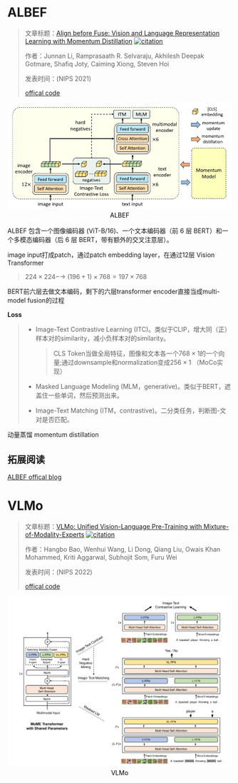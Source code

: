 # ALBEF

> 文章标题：[Align before Fuse: Vision and Language Representation Learning with Momentum Distillation](https://arxiv.org/abs/2107.07651)  [![citation](https://img.shields.io/badge/dynamic/json?label=citation&query=citationCount&url=https%3A%2F%2Fapi.semanticscholar.org%2Fgraph%2Fv1%2Fpaper%2Fb82c5f9efdb2ae56baa084ca41aeddd8a665c1d1%3Ffields%3DcitationCount)](https://www.semanticscholar.org/paper/Align-before-Fuse%3A-Vision-and-Language-Learning-Li-Selvaraju/b82c5f9efdb2ae56baa084ca41aeddd8a665c1d1)
>
> 作者：Junnan Li, Ramprasaath R. Selvaraju, Akhilesh Deepak Gotmare, Shafiq Joty, Caiming Xiong, Steven Hoi
>
> 发表时间：(NIPS 2021)
>
> [offical code](https://github.com/salesforce/ALBEF) 

<center>
    <img src = "ALBEF.assets/ALBEF.png">
    <br>
    <div style="color:black; border-bottrm: 1px solid #d9d9d9;
              display: inline-block;
              padding: 2px;">ALBEF
    </div>
</center>

ALBEF 包含一个图像编码器 (ViT-B/16)、一个文本编码器（前 6 层 BERT）和一个多模态编码器（后 6 层 BERT，带有额外的交叉注意层）。

image input打成patch，通过patch embedding layer，在通过12层 Vision Transformer

> $224\times224-$-> $(196+1)\times 768=197\times768$

BERT前六层去做文本编码，剩下的六层transformer encoder直接当成multi-model fusion的过程

**Loss**

> - Image-Text Contrastive Learning (ITC)。类似于CLIP，增大同（正）样本对的similarity，减小负样本对的similarity。
>
>   > CLS Token当做全局特征，图像和文本各一个$768\times1$的一个向量;通过downsample和normalization变成$256\times 1$  （MoCo实现）
>
> - Masked Language Modeling (MLM，generative)。类似于BERT，遮盖住一些单词，然后预测出来。
>
> - Image-Text Matching (ITM，contrastive)。二分类任务，判断图-文对是否匹配。

动量蒸馏 momentum distillation

## 拓展阅读

[ALBEF offical blog](https://blog.salesforceairesearch.com/align-before-fuse/)

# VLMo

> 文章标题：[VLMo: Unified Vision-Language Pre-Training with Mixture-of-Modality-Experts](https://arxiv.org/abs/2111.02358)  [![citation](https://img.shields.io/badge/dynamic/json?label=citation&query=citationCount&url=https%3A%2F%2Fapi.semanticscholar.org%2Fgraph%2Fv1%2Fpaper%2Fcf7c2e0e4fb2af689aaf4b7a7cddf7b1f4d5e3f0%3Ffields%3DcitationCount)](https://www.semanticscholar.org/paper/VLMo%3A-Unified-Vision-Language-Pre-Training-with-Wang-Bao/cf7c2e0e4fb2af689aaf4b7a7cddf7b1f4d5e3f0)
>
> 作者：Hangbo Bao, Wenhui Wang, Li Dong, Qiang Liu, Owais Khan Mohammed, Kriti Aggarwal, Subhojit Som, Furu Wei
>
> 发表时间：(NIPS 2022)
>
> [offical code](https://github.com/microsoft/unilm/tree/master/vlmo)

<center>
    <img src = "ALBEF.assets/VLMo.png">
    <br>
    <div style="color:black; border-bottrm: 1px solid #d9d9d9;
              display: inline-block;
              padding: 2px;">VLMo
    </div>
</center>